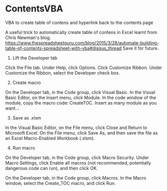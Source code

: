 # ContentsVBA
VBA to create table of contens and hyperlink back to the contents page

A useful trick to automatically create table of contens in Excel learnt from Chris Newman's blog.
https://www.thespreadsheetguru.com/blog/2015/3/28/automate-building-table-of-contents-spreadsheet-with-vba#disqus_thread
Save it for future.

1. Lift the Developer tab

Click the File tab.
Under Help, click Options.
Click Customize Ribbon.
Under Customize the Ribbon, select the Developer check box.

2. Create macro

On the Developer tab, in the Code group, click Visual Basic.
In the Visual Basic Editor, on the Insert menu, click Module.
In the code window of the module, copy the macro code: CreateTOC.
Insert as many module as you want...

3. Save as .xlsm

In the Visual Basic Editor, on the File menu, click Close and Return to Microsoft Excel.
On the File menu, click Save As, and then save the file as an Excel Macro-Enabled Workbook (.xlsm).

4. Run macro

On the Developer tab, in the Code group, click Macro Security.
Under Macro Settings, click Enable all macros (not recommended, potentially dangerous code can run), and then click OK.

On the Developer tab, in the Code group, click Macros.
In the Macro window, select the Create_TOC macro, and click Run.
